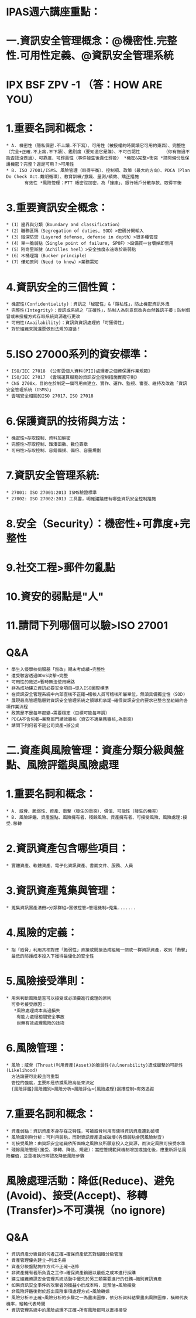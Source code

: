 # IPAS週六講座重點：
# 一.資訊安全管理概念：@機密性.完整性.可用性定義、@資訊安全管理系統
# IPX BSF ZPV -1 （答：HOW ARE YOU）
# 1.重要名詞和概念：
    * A. 機密性（隱私保密.不上讀.不下寫）、可用性（被授權的時間讀它可用的東西）、完整性（完全+正確.不上寫.不下讀）、鑑別度（要知道它是誰）、不可否認性         （你有做過不能否認沒做過）、可靠度、可歸責性（事件發生後責任歸咎） *機密&完整>衝突 *請問備份是保護機密？完整？還是可用？>可用性
    * B. ISO 27001/ISMS、風險管理（取得平衡）、控制項、政策（最大的方向）、PDCA（Plan Do Check Act.戴明循環）、教育訓練/意識、量測/績效、矯正措施
           有效性 *風險管理：PTT 帳密沒加密，為「撞庫」、銀行帳戶分散存款、取得平衡
# 3.重要資訊安全概念：
    * (1）邊界與分類（Boundary and classification）
    * (2）職務區隔（Segregation of duties, SOD）>密碼分開輸入
    * (3）縱深防禦（Layered defense, defense in depth）>很多種管控
    * (4）單一脆弱點（Single point of failure, SPOF）>設備買一台壞掉即無用
    * (5）阿奇里斯腱（Achilles heel）>安全強度永遠等於最弱點
    * (6）木桶理論（Bucker principle）
    * (7）僅知原則（Need to know）>業務需知
# 4.資訊安全的三個性質：
    * 機密性(Confidentiality)：資訊之「秘密性」&「隱私性」，防止機密資訊外洩
    * 完整性(Integrity)：資訊或系統之「正確性」，防制人為刻意竄改與自然雜訊干擾；防制假冒或未授權方式存取系統資源進行更改
    * 可用性(Availability)：資訊與資訊處理的「可獲得性」
    * 對於組織來說還要做到法規的遵循！
# 5.ISO 27000系列的資安標準：
    * ISO/IEC 27018 《公有雲個人資料(PII)處理者之個資保護作業規範》
    * ISO/IEC 27017 《雲端運算服務的資訊安全控制措施實務守則》
    * CNS 2700x，目的在於制定一個可用來建立、實作、運作、監視、審查、維持及改進「資訊安全管理系統（ISMS）」
    * 雲端安全相關的ISO 27017、ISO 27018
# 6.保護資訊的技術與方法：
    * 機密性>存取控制、資料加解密
    * 完整性>存取控制、雜湊函數、數位簽章
    * 可用性>存取控制、容錯備援、備份、容量規劃
# 7.資訊安全管理系統:
    * 27001: ISO 27001:2013 ISMS驗證標準
    * 27002: ISO 27002:2013 工具書，明確建議應有哪些資訊安全控制措施
# 8.安全（Security）：機密性+可靠度+完整性
# 9.社交工程>郵件勿亂點
# 10.資安的弱點是"人"
# 11.請問下列哪個可以驗>ISO 27001
# Q&A
    * 學生入侵學校伺服器「竄改」期末考成績→完整性
    * 遭受駭客透過DDoS攻擊→完整
    * 可用性的敘述>暫時無法使用網路
    * 非為成功建立資訊必要安全項目→導入ISO國際標準
    * 在資訊安全管理系統中內部查核不正確→稽核人員可稽核所屬單位，無須具備獨立性（SOD)
    * 展現最高管理階層對資訊安全管理系統之領導和承諾→確保資訊安全的要求已整合至組織的各項作業流程
    * 政策是不是每年都變→需要穩定（目標可能每年調）
    * PDCA不含何者→業務部門績效審核（資安不適業務審核,為衝突）
    * 請問下列何者不是公司資產→辦公桌
# 二.資產與風險管理：資產分類分級與盤點、風險評鑑與風險處理
#  1.重要名詞和概念：
    * A. 威脅、脆弱性、資產、衝擊（發生的衝突）、價值、可能性（發生的機率）
    * B. 風險評鑑、資產盤點、風險擁有者、殘餘風險、資產擁有者、可接受風險、風險處理:接受.移轉
#  2.資訊資產包含哪些項目：
    * 實體資產、軟體資產、電子化資訊資產、書面文件、服務、人員
#  3.資訊資產蒐集與管理：
    * 蒐集資訊實產清冊>分類群組>實做控管>管理機制>蒐集.......
#  4.風險的定義：
    * 指「威脅」利用其相對應「脆弱性」直接或間接造成組織一個或一群資訊資產，收到「衝擊」
      最低的防護成本投入下獲得最優化的安全性
#  5.風險接受準則：
    * 用來判斷風險是否可以接受或必須要進行處理的原則
      可參考接受原因：
       *風險處理成本高過損失
        有能力處理相關安全事故
        尚無有效處理風險的技術
#  6.風險管理：
    * 風險：威脅（Threat)利用資產(Asset)的脆弱性(Vulnerability)造成衝擊的可能性(Likelihood)
      方法論要可比較且可重製
      管控的強度，主要即是依據風險高低來決定
      {風險評鑑}風險識別>風險分析>風險評估>{風險處理}選擇控制>有效追蹤
#  7.重要名詞和概念：
    * 資產弱點：資訊資產本身存在之特性，可被威脅利用而使得資訊資產遭到破壞
    * 風險識別與分析：可利用弱點，而對資訊資產造成破壞(各類弱點會因風險制宜)
    * 可接受風險：由資訊安全組織依所面臨之風險及所願意投入之資源，而決定風險可接受水準
    * 殘餘風險管理(接受、移轉、降低、規避)：當控管規範貨機制增加或強化後，應重新評估風險權值，並重複執行辨認及降低風險步驟
#  風險處理活動：降低(Reduce)、避免(Avoid)、接受(Accept)、移轉(Transfer)>不可漠視（no ignore)
#  Q&A
    * 資訊資產分級目的何者正確→確保資產依其對組織分級管理
    * 資產管理優先建立→列出名冊
    * 資產分級盤點施作方式不正確→送修
    * 非資產擁有者所負責之工作→確保資產銷毀以最低之成本進行採購
    * 建立組織資訊安全管理系統活動中優先於另三類需要進行的任務→識別資訊資產
    * 如果資訊安全事件的攻擊者的獲益小於成本時，是預估→風險接受
    * 非風險評鑑後對於超出風險事項處理方式→風險轉嫁
    * 風險分析不正確→風險分析的步驟之一為畫出圖像，依分析資料結果畫出風險圖像，橫軸代表機率，縱軸代表時間
    * 資訊管理系統中的風險處理不正確→所有風險都可以直接接受
     
